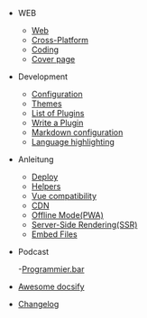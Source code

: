 
- WEB

  - [Web](web/web.md)
  - [Cross-Platform](web/cross-platform.md)
  - [Coding](web/code.md)
  - [Cover page](cover.md)

- Development

  - [Configuration](configuration.md)
  - [Themes](themes.md)
  - [List of Plugins](plugins.md)
  - [Write a Plugin](write-a-plugin.md)
  - [Markdown configuration](markdown.md)
  - [Language highlighting](language-highlight.md)

- Anleitung

  - [Deploy](deploy.md)
  - [Helpers](helpers.md)
  - [Vue compatibility](vue.md)
  - [CDN](cdn.md)
  - [Offline Mode(PWA)](pwa.md)
  - [Server-Side Rendering(SSR)](ssr.md)
  - [Embed Files](embed-files.md)

- Podcast

  -[Programmier.bar](podcast/programmierbar.md)



- [Awesome docsify](awesome.md)
- [Changelog](changelog.md)
